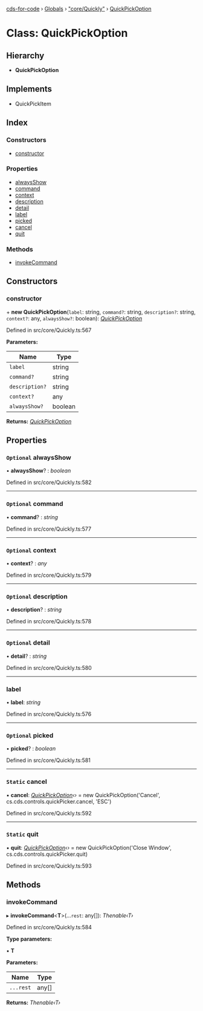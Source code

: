 [cds-for-code](../README.md) › [Globals](../globals.md) › ["core/Quickly"](../modules/_core_quickly_.md) › [QuickPickOption](_core_quickly_.quickpickoption.md)

# Class: QuickPickOption

## Hierarchy

* **QuickPickOption**

## Implements

* QuickPickItem

## Index

### Constructors

* [constructor](_core_quickly_.quickpickoption.md#constructor)

### Properties

* [alwaysShow](_core_quickly_.quickpickoption.md#optional-alwaysshow)
* [command](_core_quickly_.quickpickoption.md#optional-command)
* [context](_core_quickly_.quickpickoption.md#optional-context)
* [description](_core_quickly_.quickpickoption.md#optional-description)
* [detail](_core_quickly_.quickpickoption.md#optional-detail)
* [label](_core_quickly_.quickpickoption.md#label)
* [picked](_core_quickly_.quickpickoption.md#optional-picked)
* [cancel](_core_quickly_.quickpickoption.md#static-cancel)
* [quit](_core_quickly_.quickpickoption.md#static-quit)

### Methods

* [invokeCommand](_core_quickly_.quickpickoption.md#invokecommand)

## Constructors

###  constructor

\+ **new QuickPickOption**(`label`: string, `command?`: string, `description?`: string, `context?`: any, `alwaysShow?`: boolean): *[QuickPickOption](_core_quickly_.quickpickoption.md)*

Defined in src/core/Quickly.ts:567

**Parameters:**

Name | Type |
------ | ------ |
`label` | string |
`command?` | string |
`description?` | string |
`context?` | any |
`alwaysShow?` | boolean |

**Returns:** *[QuickPickOption](_core_quickly_.quickpickoption.md)*

## Properties

### `Optional` alwaysShow

• **alwaysShow**? : *boolean*

Defined in src/core/Quickly.ts:582

___

### `Optional` command

• **command**? : *string*

Defined in src/core/Quickly.ts:577

___

### `Optional` context

• **context**? : *any*

Defined in src/core/Quickly.ts:579

___

### `Optional` description

• **description**? : *string*

Defined in src/core/Quickly.ts:578

___

### `Optional` detail

• **detail**? : *string*

Defined in src/core/Quickly.ts:580

___

###  label

• **label**: *string*

Defined in src/core/Quickly.ts:576

___

### `Optional` picked

• **picked**? : *boolean*

Defined in src/core/Quickly.ts:581

___

### `Static` cancel

▪ **cancel**: *[QuickPickOption](_core_quickly_.quickpickoption.md)‹›* = new QuickPickOption('Cancel', cs.cds.controls.quickPicker.cancel, 'ESC')

Defined in src/core/Quickly.ts:592

___

### `Static` quit

▪ **quit**: *[QuickPickOption](_core_quickly_.quickpickoption.md)‹›* = new QuickPickOption('Close Window', cs.cds.controls.quickPicker.quit)

Defined in src/core/Quickly.ts:593

## Methods

###  invokeCommand

▸ **invokeCommand**<**T**>(...`rest`: any[]): *Thenable‹T›*

Defined in src/core/Quickly.ts:584

**Type parameters:**

▪ **T**

**Parameters:**

Name | Type |
------ | ------ |
`...rest` | any[] |

**Returns:** *Thenable‹T›*
